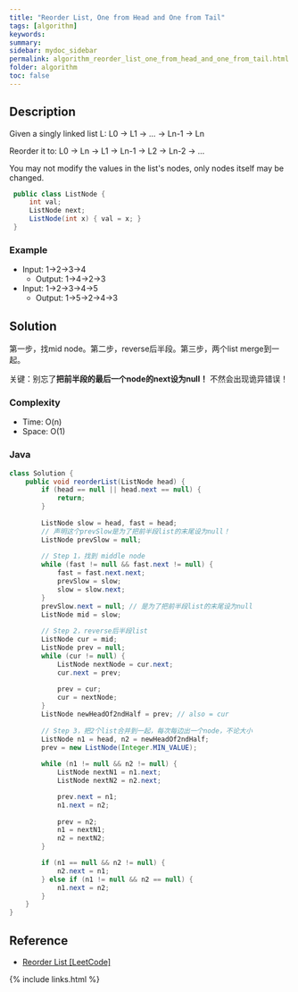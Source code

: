 ```yaml
---
title: "Reorder List, One from Head and One from Tail"
tags: [algorithm]
keywords:
summary:
sidebar: mydoc_sidebar
permalink: algorithm_reorder_list_one_from_head_and_one_from_tail.html
folder: algorithm
toc: false
---
```


## Description
Given a singly linked list L: L0 → L1 → … → Ln-1 → Ln

Reorder it to: L0 → Ln → L1 → Ln-1 → L2 → Ln-2 → …

You may not modify the values in the list's nodes, only nodes itself may be changed.
```java
 public class ListNode {
     int val;
     ListNode next;
     ListNode(int x) { val = x; }
 }
```

### Example
* Input: 1->2->3->4
  * Output: 1->4->2->3
* Input: 1->2->3->4->5
  * Output: 1->5->2->4->3

## Solution
第一步，找mid node。第二步，reverse后半段。第三步，两个list merge到一起。

关键：别忘了**把前半段的最后一个node的next设为null！** 不然会出现诡异错误！

### Complexity
* Time: O(n)
* Space: O(1)

### Java
```java
class Solution {
    public void reorderList(ListNode head) {
        if (head == null || head.next == null) {
            return;
        }
        
        ListNode slow = head, fast = head;
        // 声明这个prevSlow是为了把前半段list的末尾设为null！
        ListNode prevSlow = null;
        
        // Step 1，找到 middle node
        while (fast != null && fast.next != null) {
            fast = fast.next.next;
            prevSlow = slow;
            slow = slow.next;
        }
        prevSlow.next = null; // 是为了把前半段list的末尾设为null
        ListNode mid = slow;
        
        // Step 2，reverse后半段list
        ListNode cur = mid;
        ListNode prev = null;
        while (cur != null) {
            ListNode nextNode = cur.next;
            cur.next = prev;
            
            prev = cur;
            cur = nextNode;
        }
        ListNode newHeadOf2ndHalf = prev; // also = cur
        
        // Step 3，把2个list合并到一起，每次每边出一个node，不论大小
        ListNode n1 = head, n2 = newHeadOf2ndHalf;
        prev = new ListNode(Integer.MIN_VALUE);
        
        while (n1 != null && n2 != null) {
            ListNode nextN1 = n1.next;
            ListNode nextN2 = n2.next;

            prev.next = n1;
            n1.next = n2;
            
            prev = n2;
            n1 = nextN1;
            n2 = nextN2;
        }

        if (n1 == null && n2 != null) {
            n2.next = n1;
        } else if (n1 != null && n2 == null) {
            n1.next = n2;
        }
    }
}
```

## Reference
* [Reorder List [LeetCode]](https://leetcode.com/problems/reorder-list/description/)

{% include links.html %}
